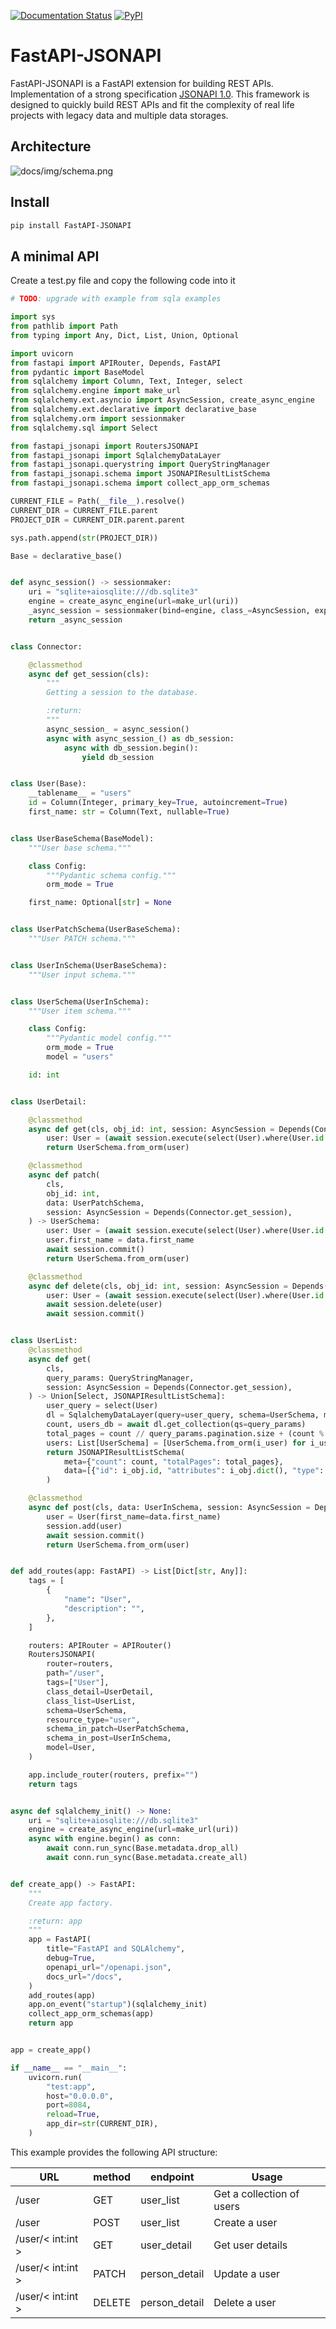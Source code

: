 [![Documentation Status](https://readthedocs.org/projects/fastapi-jsonapi/badge/?version=latest)](https://fastapi-jsonapi.readthedocs.io/en/latest/?badge=latest)
[![PyPI](https://img.shields.io/pypi/v/fastapi-jsonapi?label=PyPI)](https://pypi.org/project/FastAPI-JSONAPI/)

# FastAPI-JSONAPI

FastAPI-JSONAPI is a FastAPI extension for building REST APIs.
Implementation of a strong specification [JSONAPI 1.0](http://jsonapi.org/).
This framework is designed to quickly build REST APIs and fit the complexity
of real life projects with legacy data and multiple data storages.

## Architecture
![docs/img/schema.png](docs/img/schema.png)

## Install

```bash
pip install FastAPI-JSONAPI
```

## A minimal API

Create a test.py file and copy the following code into it

```python
# TODO: upgrade with example from sqla examples

import sys
from pathlib import Path
from typing import Any, Dict, List, Union, Optional

import uvicorn
from fastapi import APIRouter, Depends, FastAPI
from pydantic import BaseModel
from sqlalchemy import Column, Text, Integer, select
from sqlalchemy.engine import make_url
from sqlalchemy.ext.asyncio import AsyncSession, create_async_engine
from sqlalchemy.ext.declarative import declarative_base
from sqlalchemy.orm import sessionmaker
from sqlalchemy.sql import Select

from fastapi_jsonapi import RoutersJSONAPI
from fastapi_jsonapi import SqlalchemyDataLayer
from fastapi_jsonapi.querystring import QueryStringManager
from fastapi_jsonapi.schema import JSONAPIResultListSchema
from fastapi_jsonapi.schema import collect_app_orm_schemas

CURRENT_FILE = Path(__file__).resolve()
CURRENT_DIR = CURRENT_FILE.parent
PROJECT_DIR = CURRENT_DIR.parent.parent

sys.path.append(str(PROJECT_DIR))

Base = declarative_base()


def async_session() -> sessionmaker:
    uri = "sqlite+aiosqlite:///db.sqlite3"
    engine = create_async_engine(url=make_url(uri))
    _async_session = sessionmaker(bind=engine, class_=AsyncSession, expire_on_commit=False)
    return _async_session


class Connector:

    @classmethod
    async def get_session(cls):
        """
        Getting a session to the database.

        :return:
        """
        async_session_ = async_session()
        async with async_session_() as db_session:
            async with db_session.begin():
                yield db_session


class User(Base):
    __tablename__ = "users"
    id = Column(Integer, primary_key=True, autoincrement=True)
    first_name: str = Column(Text, nullable=True)


class UserBaseSchema(BaseModel):
    """User base schema."""

    class Config:
        """Pydantic schema config."""
        orm_mode = True

    first_name: Optional[str] = None


class UserPatchSchema(UserBaseSchema):
    """User PATCH schema."""


class UserInSchema(UserBaseSchema):
    """User input schema."""


class UserSchema(UserInSchema):
    """User item schema."""

    class Config:
        """Pydantic model config."""
        orm_mode = True
        model = "users"

    id: int


class UserDetail:

    @classmethod
    async def get(cls, obj_id: int, session: AsyncSession = Depends(Connector.get_session)) -> UserSchema:
        user: User = (await session.execute(select(User).where(User.id == obj_id))).scalar_one()
        return UserSchema.from_orm(user)

    @classmethod
    async def patch(
        cls,
        obj_id: int,
        data: UserPatchSchema,
        session: AsyncSession = Depends(Connector.get_session),
    ) -> UserSchema:
        user: User = (await session.execute(select(User).where(User.id == obj_id))).scalar_one()
        user.first_name = data.first_name
        await session.commit()
        return UserSchema.from_orm(user)

    @classmethod
    async def delete(cls, obj_id: int, session: AsyncSession = Depends(Connector.get_session)) -> None:
        user: User = (await session.execute(select(User).where(User.id == obj_id))).scalar_one()
        await session.delete(user)
        await session.commit()


class UserList:
    @classmethod
    async def get(
        cls,
        query_params: QueryStringManager,
        session: AsyncSession = Depends(Connector.get_session),
    ) -> Union[Select, JSONAPIResultListSchema]:
        user_query = select(User)
        dl = SqlalchemyDataLayer(query=user_query, schema=UserSchema, model=User, session=session)
        count, users_db = await dl.get_collection(qs=query_params)
        total_pages = count // query_params.pagination.size + (count % query_params.pagination.size and 1)
        users: List[UserSchema] = [UserSchema.from_orm(i_user) for i_user in users_db]
        return JSONAPIResultListSchema(
            meta={"count": count, "totalPages": total_pages},
            data=[{"id": i_obj.id, "attributes": i_obj.dict(), "type": "user"} for i_obj in users],
        )

    @classmethod
    async def post(cls, data: UserInSchema, session: AsyncSession = Depends(Connector.get_session)) -> UserSchema:
        user = User(first_name=data.first_name)
        session.add(user)
        await session.commit()
        return UserSchema.from_orm(user)


def add_routes(app: FastAPI) -> List[Dict[str, Any]]:
    tags = [
        {
            "name": "User",
            "description": "",
        },
    ]

    routers: APIRouter = APIRouter()
    RoutersJSONAPI(
        router=routers,
        path="/user",
        tags=["User"],
        class_detail=UserDetail,
        class_list=UserList,
        schema=UserSchema,
        resource_type="user",
        schema_in_patch=UserPatchSchema,
        schema_in_post=UserInSchema,
        model=User,
    )

    app.include_router(routers, prefix="")
    return tags


async def sqlalchemy_init() -> None:
    uri = "sqlite+aiosqlite:///db.sqlite3"
    engine = create_async_engine(url=make_url(uri))
    async with engine.begin() as conn:
        await conn.run_sync(Base.metadata.drop_all)
        await conn.run_sync(Base.metadata.create_all)


def create_app() -> FastAPI:
    """
    Create app factory.

    :return: app
    """
    app = FastAPI(
        title="FastAPI and SQLAlchemy",
        debug=True,
        openapi_url="/openapi.json",
        docs_url="/docs",
    )
    add_routes(app)
    app.on_event("startup")(sqlalchemy_init)
    collect_app_orm_schemas(app)
    return app


app = create_app()

if __name__ == "__main__":
    uvicorn.run(
        "test:app",
        host="0.0.0.0",
        port=8084,
        reload=True,
        app_dir=str(CURRENT_DIR),
    )

```

This example provides the following API structure:

| URL               | method | endpoint      | Usage                     |
|-------------------|--------|---------------|---------------------------|
| /user             | GET    | user_list     | Get a collection of users |
| /user             | POST   | user_list     | Create a user             |
| /user/< int:int > | GET    | user_detail   | Get user details          |
| /user/< int:int > | PATCH  | person_detail | Update a user             |
| /user/< int:int > | DELETE | person_detail | Delete a user             |
